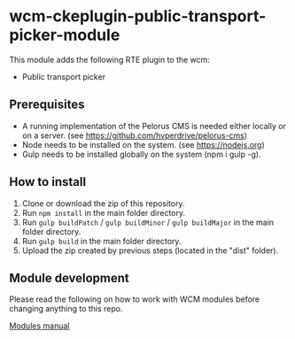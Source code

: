 # wcm-ckeplugin-public-transport-picker-module

This module adds the following RTE plugin to the wcm:
- Public transport picker

## Prerequisites
 - A running implementation of the Pelorus CMS is needed either locally or on a server.
 (see https://github.com/hvperdrive/pelorus-cms)
 - Node needs to be installed on the system.
 (see https://nodejs.org)
 - Gulp needs to be installed globally on the system (npm i gulp -g).

## How to install
1. Clone or download the zip of this repository.
2. Run `npm install` in the main folder directory.
3. Run `gulp buildPatch` / `gulp buildMinor` / `gulp buildMajor` in the main folder directory.
4. Run `gulp build` in the main folder directory.
5. Upload the zip created by previous steps (located in the "dist" folder).

## Module development

Please read the following on how to work with WCM modules before changing anything to this repo.

[Modules manual](https://github.com/hvperdrive/pelorus-cms/blob/develop/readmes/modules.md)
